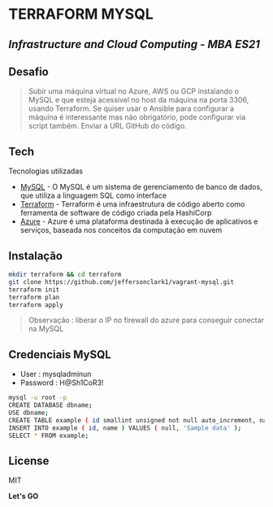 # TERRAFORM MYSQL
## _Infrastructure and Cloud Computing - MBA ES21_

## Desafio

> Subir uma máquina virtual no Azure, AWS ou GCP instalando o MySQL e que esteja acessível no host da máquina na porta 3306, usando Terraform. Se quiser usar o Ansible para configurar a máquina é interessante mas não obrigatório, pode configurar via script também. Enviar a URL GitHub do código.

## Tech

Tecnologias utilizadas

- [MySQL](https://www.mysql.com/) - O MySQL é um sistema de gerenciamento de banco de dados, que utiliza a linguagem SQL como interface
- [Terraform](https://www.terraform.io/) - Terraform é uma infraestrutura de código aberto como ferramenta de software de código criada pela HashiCorp
- [Azure](https://azure.microsoft.com/) - Azure é uma plataforma destinada à execução de aplicativos e serviços, baseada nos conceitos da computação em nuvem

## Instalação


```sh
mkdir terraform && cd terraform
git clone https://github.com/jeffersonclark1/vagrant-mysql.git
terraform init
terraform plan
terraform apply
```

> Observação : liberar o IP no firewall do azure para conseguir conectar na MySQL

## Credenciais MySQL

- User : mysqladminun 
- Password : H@Sh1CoR3!


```sh
mysql -u root -p
CREATE DATABASE dbname;
USE dbname;
CREATE TABLE example ( id smallint unsigned not null auto_increment, name varchar(20) not null, constraint pk_example primary key (id) );
INSERT INTO example ( id, name ) VALUES ( null, 'Sample data' );
SELECT * FROM example;
```

## License

MIT

**Let's GO**